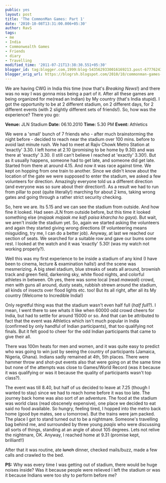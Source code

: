 ```yaml
---
public: yes
layout: post
title: 'The CommonMan Games: Part 1'
date: '2010-10-08T13:31:00.006+05:30'
author: RavS
tags:
- me
- India
- Commonwealth Games
- Friends
- diary
- Travelling
modified_time: '2011-07-21T13:38:30.551+05:30'
blogger_id: tag:blogger.com,1999:blog-5435629330016169213.post-6777624393113966590
blogger_orig_url: https://blogrsh.blogspot.com/2010/10/commonman-games-part-1.html
---
```


We are having CWG in India this time (now that's _Breaking News_!) and there was no way I was gonna miss being a part of it. After all these games are being organized for me(read an Indian) by My country (that's India stupid). I got the opportunity to be at 2 different stadium, on 2 different days, for 2 different events (with 2 slightly different sets of friends!). So, how was the experience? There you go: 

**Venue:** JLN Stadium **Date:** 06.10.2010 **Time:** 5.30 PM **Event:** Athletics 

We were a 'small' bunch of 7 friends who - after much brainstorming the night before - decided to reach near the stadium over 100 mins. before to avoid last minute rush. We had to meet at Rajiv Chowk Metro Station at 'exactly' 3.30. I left home at 2.10 (promising to be home by 9.30) and was there at 'exactly' 3.30. (I still can't believe I reached at 'exactly' 3.30!). But as it usually happens, someone had to get late, and someone did get late. Started from there at around 4.15. And now it was race against time. We kept on hopping from one train to another. Since we didn't know about the location of the gate we were supposed to enter the stadium, we asked a few volunteers for direction. Amazingly everyone told us a different direction (and everyone was so sure about their direction!). As a result we had to run from pillar to post (quite literally!) marching for about 2 kms, taking wrong gates and going through a rather strict security checking. 

So, here we are. Its 5.15 and we can see the stadium from outside. And how fine it looked. Had seen JLN from outside before, but this time it looked something else (_majaak majaak me kafi paisa kharcha ho gaya_). But wait, we aren't inside the stadium yet. So, again we started asking the volunteers and again they started giving wrong directions (If volunteering means misguiding, try me, I can do a better job). Anyway, at last we reached our section of seats. We searched for a suitable row and gave our bums some rest. I looked at the watch and it was 'exactly' 5.30! (was my watch not working properly?). 

Well this was my first experience to be inside a stadium of any kind (I have been to cinema, lecture & examination halls!) and the scene was mesmerizing. A big steel stadium, blue streaks of seats all around, brownish track and green field, darkening sky, white flood nights, and colorful athletes in between. Oh yes, there was some local (read _mawaali_) crowd, men with guns all around, dusty seats, rubbish strewn around the stadium, all kinds of insects over flood lights etc. too! But its all right, after all its My country (Welcome to Incredible India!)

Only regretful thing was that the stadium wasn't even half full (_half full_?). I mean, I went there to see whats it like when 60000 odd crowd cheers for India, but had to settle for around 15000 or so. And that can be attributed to fact that the event was Athletics which isn't much popular in India (confirmed by only handful of Indian participants), that too qualifying not finals. But it felt good to cheer for the odd Indian participants that came to give their all. 

There was 100m heats for men and women, and it was quite easy to predict who was going to win just by seeing the country of participants (Jamaica, Nigeria, Ghana). Indians sadly remained at 4th, 5th places. There were hammer throw and shot-put events also that were going on at the same time but none of the attempts was close to Games/World Record (was it because it was qualifying or was it because the quality of participants wasn't top class?).

The event was till 8.40, but half of us decided to leave at 7.25 (though I wanted to stay) since we had to reach home before it was too late. The journey back home was also sort of an adventure. The food at the stadium was world class (read obscenely expensive), one place we decided to eat said no food available. So hungry, feeling tired, I hopped into the metro back home (good bye mates, see u tomorrow). But the trains were jam packed. The place I got to stand turned out to be a nightmare. Someone's travelling bag behind me, and surrounded by three young _paajis_ who were discussing all sorts of things, standing at an angle of about 105 degrees. Lets not relive the nightmare, OK. Anyway, I reached home at 9.31 (promise kept, brilliant!!) 

After that it was routine, ate ~~lunch~~ dinner, checked mails/buzz, made a few calls and crawled to the bed. 

**PS:** Why was every time I was getting out of stadium, there would be huge noises inside? Was it because people were relieved I left the stadium or was it because Indians were too shy to perform before me?